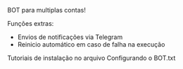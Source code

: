 BOT para multiplas contas!

Funções extras:
- Envios de notificações via Telegram
- Reinicio automático em caso de falha na execução

Tutoriais de instalação no arquivo Configurando o BOT.txt